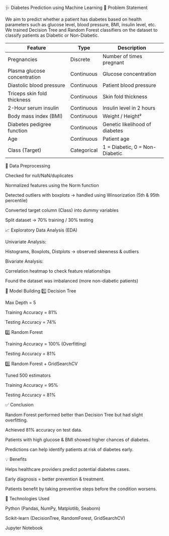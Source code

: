 🩺 Diabetes Prediction using Machine Learning
📌 Problem Statement

We aim to predict whether a patient has diabetes based on health parameters such as glucose level, blood pressure, BMI, insulin level, etc.
We trained Decision Tree and Random Forest classifiers on the dataset to classify patients as Diabetic or Non-Diabetic.


| Feature                      | Type        | Description                    |
| ---------------------------- | ----------- | ------------------------------ |
| Pregnancies                  | Discrete    | Number of times pregnant       |
| Plasma glucose concentration | Continuous  | Glucose concentration          |
| Diastolic blood pressure     | Continuous  | Patient blood pressure         |
| Triceps skin fold thickness  | Continuous  | Skin fold thickness            |
| 2-Hour serum insulin         | Continuous  | Insulin level in 2 hours       |
| Body mass index (BMI)        | Continuous  | Weight / Height²               |
| Diabetes pedigree function   | Continuous  | Genetic likelihood of diabetes |
| Age                          | Continuous  | Patient age                    |
| Class (Target)               | Categorical | 1 = Diabetic, 0 = Non-Diabetic |


🔎 Data Preprocessing

Checked for null/NaN/duplicates

Normalized features using the Norm function

Detected outliers with boxplots → handled using Winsorization (5th & 95th percentile)

Converted target column (Class) into dummy variables

Split dataset → 70% training / 30% testing


📈 Exploratory Data Analysis (EDA)

Univariate Analysis:

Histograms, Boxplots, Distplots → observed skewness & outliers

Bivariate Analysis:

Correlation heatmap to check feature relationships

Found the dataset was imbalanced (more non-diabetic patients)

🤖 Model Building
1️⃣ Decision Tree

Max Depth = 5

Training Accuracy = 81%

Testing Accuracy = 74%

2️⃣ Random Forest

Training Accuracy = 100% (Overfitting)

Testing Accuracy = 81%

3️⃣ Random Forest + GridSearchCV

Tuned 500 estimators

Training Accuracy = 95%

Testing Accuracy = 81%

✅ Conclusion

Random Forest performed better than Decision Tree but had slight overfitting.

Achieved 81% accuracy on test data.

Patients with high glucose & BMI showed higher chances of diabetes.

Predictions can help identify patients at risk of diabetes early.

💡 Benefits

Helps healthcare providers predict potential diabetes cases.

Early diagnosis = better prevention & treatment.

Patients benefit by taking preventive steps before the condition worsens.

📌 Technologies Used

Python (Pandas, NumPy, Matplotlib, Seaborn)

Scikit-learn (DecisionTree, RandomForest, GridSearchCV)

Jupyter Notebook
